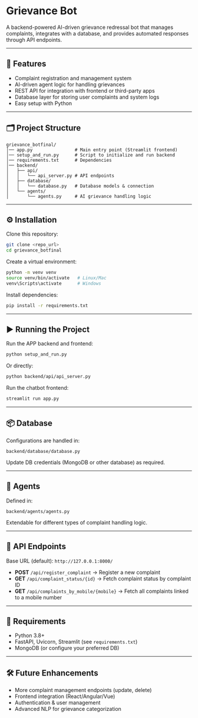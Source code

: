 # Grievance Bot

A backend-powered AI-driven grievance redressal bot that manages complaints, integrates with a database, and provides automated responses through API endpoints.

---

## 🚀 Features
- Complaint registration and management system  
- AI-driven agent logic for handling grievances  
- REST API for integration with frontend or third-party apps  
- Database layer for storing user complaints and system logs  
- Easy setup with Python  

---

## 🗂 Project Structure
```
grievance_botfinal/
│── app.py                # Main entry point (Streamlit frontend)
│── setup_and_run.py      # Script to initialize and run backend
│── requirements.txt      # Dependencies
│── backend/
│   ├── api/
│   │   └── api_server.py # API endpoints
│   ├── database/
│   │   └── database.py   # Database models & connection
│   └── agents/
│       └── agents.py     # AI grievance handling logic
```

---

## ⚙️ Installation

Clone this repository:
```bash
git clone <repo_url>
cd grievance_botfinal
```

Create a virtual environment:
```bash
python -m venv venv
source venv/bin/activate   # Linux/Mac
venv\Scripts\activate      # Windows
```

Install dependencies:
```bash
pip install -r requirements.txt
```

---

## ▶️ Running the Project

Run the APP backend and frontend:
```bash
python setup_and_run.py
```

Or directly:
```bash
python backend/api/api_server.py
```

Run the chatbot frontend:
```bash
streamlit run app.py
```

---

## 📦 Database
Configurations are handled in:
```
backend/database/database.py
```
Update DB credentials (MongoDB or other database) as required.

---

## 🤖 Agents
Defined in:
```
backend/agents/agents.py
```
Extendable for different types of complaint handling logic.

---

## 📝 API Endpoints

Base URL (default): `http://127.0.0.1:8000/`

- **POST** `/api/register_complaint` → Register a new complaint  
- **GET** `/api/complaint_status/{id}` → Fetch complaint status by complaint ID  
- **GET** `/api/complaints_by_mobile/{mobile}` → Fetch all complaints linked to a mobile number  

---

## 📌 Requirements
- Python 3.8+  
- FastAPI, Uvicorn, Streamlit (see `requirements.txt`)  
- MongoDB (or configure your preferred DB)  

---

## 🛠 Future Enhancements
- More complaint management endpoints (update, delete)  
- Frontend integration (React/Angular/Vue)  
- Authentication & user management  
- Advanced NLP for grievance categorization  
